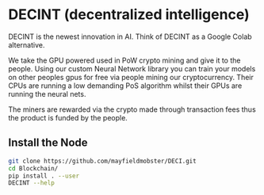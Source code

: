 # DECINT (decentralized intelligence)

DECINT is the newest innovation in AI. Think of DECINT as a Google Colab alternative.

We take the GPU powered used in PoW crypto mining and give it to the people. Using our custom Neural Network library you can train your models on other peoples gpus for free
via people mining our cryptocurrency. Their CPUs are running a low demanding PoS algorithm whilst their GPUs are running the neural nets.

The miners are rewarded via the crypto made through transaction fees thus the product is funded by the people.


## Install the Node

```bash
git clone https://github.com/mayfieldmobster/DECI.git
cd Blockchain/
pip install . --user
DECINT --help
```

